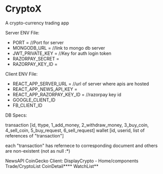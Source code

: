 # CryptoX
A crypto-currency trading app

Server ENV File:

* PORT = //Port for server
* MONGODB_URL = //link to mongo db server
* JWT_PRIVATE_KEY = //Key for auth login token
* RAZORPAY_SECRET = <your razorpay secret>
* RAZORPAY_KEY_ID = <your razorpay ket id>

Client ENV File:

* REACT_APP_SERVER_URL = //url of server where apis are hosted
* REACT_APP_NEWS_API_KEY = 
* REACT_APP_RAZORPAY_KEY_ID = //razorpay key id
* GOOGLE_CLIENT_ID
* FB_CLIENT_ID

DB Specs:

transaction [id, ttype, 1_add_money, 2_withdraw_money, 3_buy_coin, 4_sell_coin, 5_buy_request, 6_sell_request]
wallet [id, userid, list of references of "transaction"]

each "transaction" has refernece to corresponding document and others are non-existent (not as null :*)

NewsAPI
CoinGecko Client:
DisplayCrypto - Home/components
Trade/CryptoList
CoinDetail****
WatchList**


